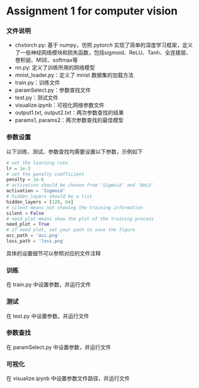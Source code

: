 # Assignment 1 for computer vision

### 文件说明

- chxtorch.py: 基于 numpy，仿照 *pytorch* 实现了简单的深度学习框架，定义了一些神经网络模块和损失函数，包括sigmoid、ReLU、Tanh、全连接层、卷积层、MSE、softmax等
- nn.py: 定义了训练所用的网络模型
- mnist_loader.py：定义了 mnist 数据集的加载方法
- train.py：训练文件
- paramSelect.py：参数查找文件
- test.py：测试文件
- visualize.ipynb：可视化网络参数文件
- output1.txt, output2.txt：两次参数查找的结果
- params1, params2：两次参数查找的最佳模型

### 参数设置

以下训练、测试、参数查找均需要设置以下参数，示例如下

```python
# set the learning rate
lr = 1e-3
# set the penalty coefficient
penalty = 1e-6
# activation should be chosen from 'Sigmoid' and 'ReLU'
activation = 'Sigmoid'
# hidden_layers should be a list
hidden_layers = [128, 64]
# silent means not showing the training information
silent = False
# need_plot means show the plot of the training process
need_plot = True
# if need plot, set your path to save the figure
acc_path = 'acc.png'
loss_path = 'loss.png'
```

具体的设置细节可以参照对应的文件注释

### 训练

在 train.py 中设置参数，并运行文件

### 测试

在 test.py 中设置参数，并运行文件

### 参数查找

在 paramSelect.py 中设置参数，并运行文件

### 可视化

在 visualize.ipynb 中设置参数文件路径，并运行文件
